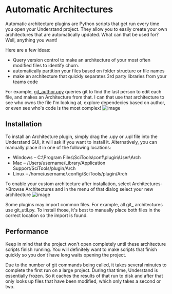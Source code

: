 # Automatic Architectures

Automatic architecture plugins are Python scripts that get run every time you open your Understand project. They allow you to easily create your own architectures that are automatically updated. What can that be used for? Well, anything you want!

Here are a few ideas:
 - Query version control to make an architecture of your most often modified files to identify churn.
 - automatically partition your files based on folder structure or file names
 - make an architecture that quickly separates 3rd party libraries from your teams code

For example, [git_author.upy](https://github.com/stinb/plugins/blob/main/Arch/git_author.upy) queries git to find the last person to edit each file, and makes an Architecture from that. I can that use that architecture to see who owns the file I'm looking at, explore dependecies based on author, or even see who's code is the most complex!
![image](https://user-images.githubusercontent.com/6586272/206825252-1d7c2f5f-038c-4196-874d-e32475e798d0.png)


## Installation
To install an Architecture plugin, simply drag the .upy or .upl file into the Understand GUI, it will ask if you want to install it. Alternatively, you can manually place it in one of the following locations:

- Windows – C:\Program Files\SciTools\conf\plugin\User\Arch
- Mac – /Users/username/Library/Application Support/SciTools/plugin/Arch
 - Linux – /home/username/.config/SciTools/plugin/Arch

To enable your custom architecture after installation, select Architectures->Browse Architectures and in the menu of that dialog select your new architecture
![image](https://user-images.githubusercontent.com/6586272/206825152-d6911452-549b-433c-9b51-7cddcb14680d.png)

Some plugins may import common files. For example, all git_ architectures use git_util.py. To install those, it's best to manually place both files in the correct location so the import is found.

## Performance
Keep in mind that the project won't open completely until these architecture scripts finish running. You will definitely want to make scripts that finish quickly so you don't have long waits opening the project.

Due to the number of git commands being called, it takes several minutes to complete the first run on a large project. During that time, Understand is essentially frozen. So it caches the results of that run to disk and after that only looks up files that have been modified, which only takes a second or two.
